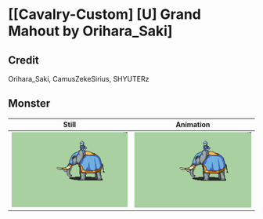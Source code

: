 # [\[Cavalry-Custom\] \[U\] Grand Mahout by Orihara_Saki]

## Credit

Orihara_Saki, CamusZekeSirius, SHYUTERz
	
## Monster

| Still | Animation |
| :---: | :-------: |
| ![Monster still](./Monster_000.png) | ![Monster animation](./Monster.gif) |

